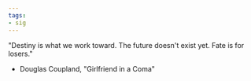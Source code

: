```yaml
---
tags:
- sig
---
```




"Destiny is what we work toward. The future doesn't exist yet. Fate is for losers."

- Douglas Coupland, "Girlfriend in a Coma"